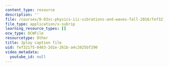 ```yaml
---
content_type: resource
description: ''
file: /courses/8-03sc-physics-iii-vibrations-and-waves-fall-2016/fef3217504832d1e261ba4c2025bf290_kKIQ1h9UuA.srt
file_type: application/x-subrip
learning_resource_types: []
ocw_type: OCWFile
resourcetype: Other
title: 3play caption file
uid: fef32175-0483-2d1e-261b-a4c2025bf290
video_metadata:
  youtube_id: null
---
```

